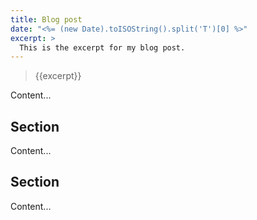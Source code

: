 ```yaml
---
title: Blog post
date: "<%= (new Date).toISOString().split('T')[0] %>"
excerpt: >
  This is the excerpt for my blog post.
---
```


> {{excerpt}}

Content...

## Section

Content...

## Section

Content...